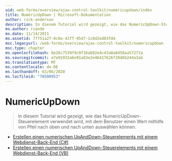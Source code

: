 ```yaml
---
uid: web-forms/overview/ajax-control-toolkit/numericupdown/index
title: NumericUpDown | Microsoft-Dokumentation
author: rick-anderson
description: In diesem Tutorial wird gezeigt, wie das NumericUpDown-Steuerelement verwendet wird, mit dem Benutzer einen Wert mithilfe von Pfeil nach oben und nach unten auswählen können.
ms.author: riande
ms.date: 11/14/2011
ms.assetid: 77751a27-0c0a-41ff-9547-1c0d2ed03fd4
msc.legacyurl: /web-forms/overview/ajax-control-toolkit/numericupdown
msc.type: chapter
ms.openlocfilehash: 6e26c7539f9c0f16ab92e4c43a0a8d58aa57271a
ms.sourcegitcommit: e7e91932a6e91a63e2e46417626f39d6b244a3ab
ms.translationtype: MT
ms.contentlocale: de-DE
ms.lasthandoff: 03/06/2020
ms.locfileid: "78508953"
---
```

# <a name="numericupdown"></a>NumericUpDown

> In diesem Tutorial wird gezeigt, wie das NumericUpDown-Steuerelement verwendet wird, mit dem Benutzer einen Wert mithilfe von Pfeil nach oben und nach unten auswählen können.

- [Erstellen einen numerischen UpAndDown-Steuerelements mit einem Webdienst-Back-End (C#)](creating-a-numeric-up-down-control-with-a-web-service-backend-cs.md)
- [Erstellen einen numerischen UpAndDown-Steuerelements mit einem Webdienst-Back-End (VB)](creating-a-numeric-up-down-control-with-a-web-service-backend-vb.md)
